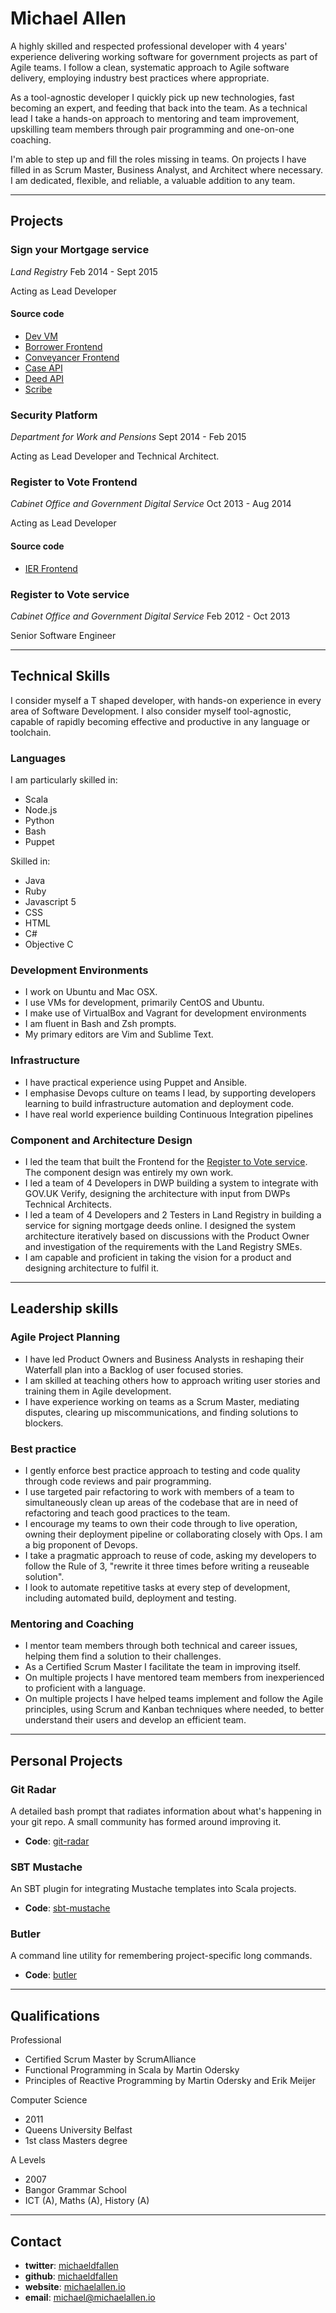 Michael Allen
=============

A highly skilled and respected professional developer with 4 years' experience
delivering working software for government projects as part of Agile teams. I
follow a clean, systematic approach to Agile software delivery, employing
industry best practices where appropriate.

As a tool-agnostic developer I quickly pick up new technologies, fast becoming
an expert, and feeding that back into the team. As a technical lead I take a
hands-on approach to mentoring and team improvement, upskilling team members
through pair programming and one-on-one coaching.

I'm able to step up and fill the roles missing in teams. On projects I have
filled in as Scrum Master, Business Analyst, and Architect where necessary.
I am dedicated, flexible, and reliable, a valuable addition to any team.

--------------------------------------------------------------------------------

Projects
--------

### Sign your Mortgage service

*Land Registry* Feb 2014 - Sept 2015

Acting as Lead Developer

#### Source code
- [Dev VM](https://github.com/LandRegistry/dev-vm)
- [Borrower Frontend](https://github.com/michaeldfallen/charges-borrower-frontend)
- [Conveyancer Frontend](https://github.com/michaeldfallen/charges-conveyancer-frontend)
- [Case API](https://github.com/michaeldfallen/charges-case-api)
- [Deed API](https://github.com/michaeldfallen/charges-deed-api)
- [Scribe](https://github.com/michaeldfallen/charges-scribe)

### Security Platform

*Department for Work and Pensions* Sept 2014 - Feb 2015

Acting as Lead Developer and Technical Architect.

### Register to Vote Frontend

*Cabinet Office and Government Digital Service* Oct 2013 - Aug 2014

Acting as Lead Developer

#### Source code
- [IER Frontend](https://github.com/michaeldfallen/ier-frontend)

### Register to Vote service

*Cabinet Office and Government Digital Service* Feb 2012 - Oct 2013

Senior Software Engineer

--------------------------------------------------------------------------------

Technical Skills
----------------

I consider myself a T shaped developer, with hands-on experience in every
area of Software Development. I also consider myself tool-agnostic, capable of
rapidly becoming effective and productive in any language or toolchain.

### Languages

I am particularly skilled in:
- Scala
- Node.js
- Python
- Bash
- Puppet

Skilled in:
- Java
- Ruby
- Javascript 5
- CSS
- HTML
- C#
- Objective C

### Development Environments

- I work on Ubuntu and Mac OSX.
- I use VMs for development, primarily CentOS and Ubuntu.
- I make use of VirtualBox and Vagrant for development environments
- I am fluent in Bash and Zsh prompts.
- My primary editors are Vim and Sublime Text.

### Infrastructure

- I have practical experience using Puppet and Ansible.
- I emphasise Devops culture on teams I lead, by supporting developers learning
  to build infrastructure automation and deployment code.
- I have real world experience building Continuous Integration pipelines

### Component and Architecture Design

- I led the team that built the Frontend for the
  [Register to Vote service](https://gov.uk/register-to-vote). The component
  design was entirely my own work.
- I led a team of 4 Developers in DWP building a system to integrate with
  GOV.UK Verify, designing the architecture with input from DWPs Technical
  Architects.
- I led a team of 4 Developers and 2 Testers in Land Registry in building a
  service for signing mortgage deeds online. I designed the system architecture
  iteratively based on discussions with the Product Owner and investigation of
  the requirements with the Land Registry SMEs.
- I am capable and proficient in taking the vision for a product and designing
  architecture to fulfil it.

--------------------------------------------------------------------------------

Leadership skills
-----------------

### Agile Project Planning

- I have led Product Owners and Business Analysts in reshaping their Waterfall
  plan into a Backlog of user focused stories.
- I am skilled at teaching others how to approach writing user stories and
  training them in Agile development.
- I have experience working on teams as a Scrum Master, mediating disputes,
  clearing up miscommunications, and finding solutions to blockers.

### Best practice

- I gently enforce best practice approach to testing and code quality through
  code reviews and pair programming.
- I use targeted pair refactoring to work with members of a team to
  simultaneously clean up areas of the codebase that are in need of refactoring
  and teach good practices to the team.
- I encourage my teams to own their code through to live operation, owning their
  deployment pipeline or collaborating closely with Ops. I am a big proponent
  of Devops.
- I take a pragmatic approach to reuse of code, asking my developers to follow
  the Rule of 3, "rewrite it three times before writing a reuseable solution".
- I look to automate repetitive tasks at every step of development, including
  automated build, deployment and testing.

### Mentoring and Coaching

- I mentor team members through both technical and career issues, helping them
  find a solution to their challenges.
- As a Certified Scrum Master I facilitate the team in improving itself.
- On multiple projects I have mentored team members from inexperienced to
  proficient with a language.
- On multiple projects I have helped teams implement and follow the Agile
  principles, using Scrum and Kanban techniques where needed, to better
  understand their users and develop an efficient team.

--------------------------------------------------------------------------------

Personal Projects
-----------------

### Git Radar

A detailed bash prompt that radiates information about what's happening
in your git repo. A small community has formed around improving it.

- **Code**: [git-radar](https://github.com/michaeldfallen/git-radar)

### SBT Mustache

An SBT plugin for integrating Mustache templates into Scala projects.

- **Code**: [sbt-mustache](https://github.com/michaeldfallen/sbt-mustache)

### Butler

A command line utility for remembering project-specific long commands.

- **Code**: [butler](https://github.com/michaeldfallen/butler)

--------------------------------------------------------------------------------

Qualifications
--------------

Professional
- Certified Scrum Master by ScrumAlliance
- Functional Programming in Scala by Martin Odersky
- Principles of Reactive Programming by Martin Odersky and Erik Meijer

Computer Science
- 2011
- Queens University Belfast
- 1st class Masters degree

A Levels
- 2007
- Bangor Grammar School
- ICT (A), Maths (A), History (A)

--------------------------------------------------------------------------------

Contact
-------

- **twitter**: [michaeldfallen](https://twitter.com/michaeldfallen)
- **github**: [michaeldfallen](https://github.com/michaeldfallen)
- **website**: [michaelallen.io](https://michaelallen.io)
- **email**: michael@michaelallen.io
